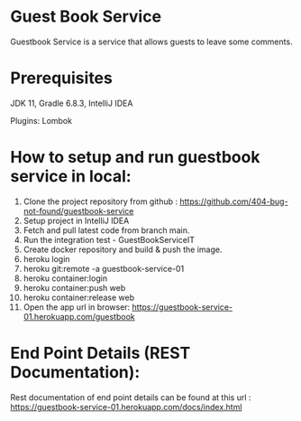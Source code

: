# **Guest Book Service**

Guestbook Service is a service that allows guests to leave some comments.

# **Prerequisites**

JDK 11,
Gradle 6.8.3,
IntelliJ IDEA

Plugins: Lombok

# **How to setup and run guestbook service in local:**

1. Clone the project repository from github : https://github.com/404-bug-not-found/guestbook-service
2. Setup project in IntelliJ IDEA
3. Fetch and pull latest code from branch main.
4. Run the integration test - GuestBookServiceIT
5. Create docker repository and build & push the image. 
6. heroku login
7. heroku git:remote -a guestbook-service-01
8. heroku container:login
9. heroku container:push web
10. heroku container:release web
11. Open the app url in browser: https://guestbook-service-01.herokuapp.com/guestbook

# **End Point Details (REST Documentation):**

Rest documentation of end point details can be found at this url : https://guestbook-service-01.herokuapp.com/docs/index.html

